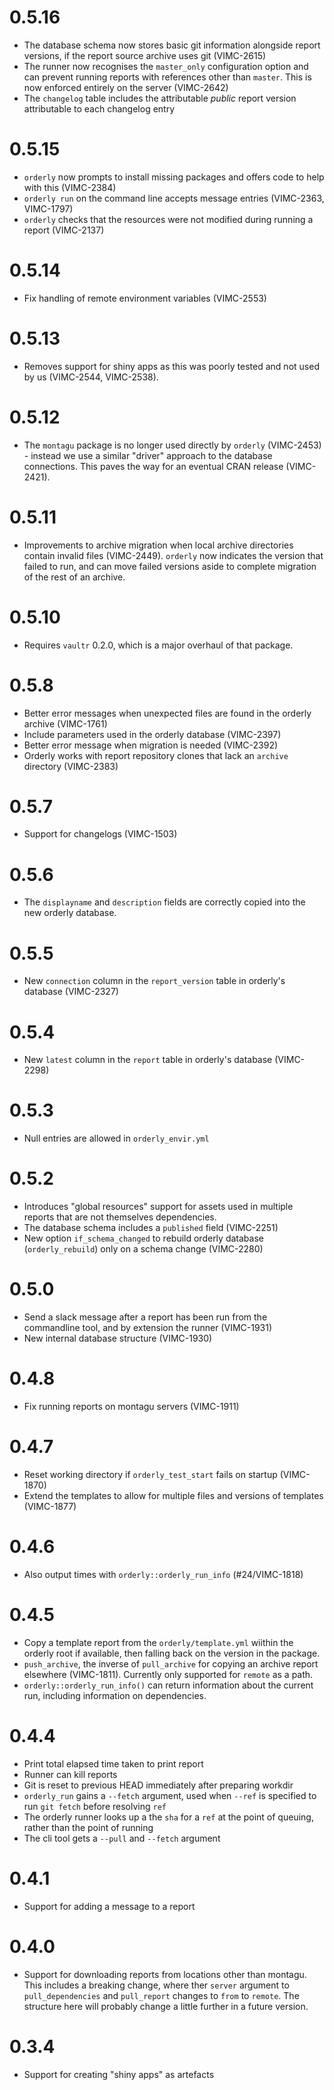 # 0.5.16

* The database schema now stores basic git information alongside report versions, if the report source archive uses git (VIMC-2615)
* The runner now recognises the `master_only` configuration option and can prevent running reports with references other than `master`.  This is now enforced entirely on the server (VIMC-2642)
* The `changelog` table includes the attributable *public* report version attributable to each changelog entry

# 0.5.15

* `orderly` now prompts to install missing packages and offers code to help with this (VIMC-2384)
* `orderly run` on the command line accepts message entries (VIMC-2363, VIMC-1797)
* `orderly` checks that the resources were not modified during running a report (VIMC-2137)

# 0.5.14

* Fix handling of remote environment variables (VIMC-2553)

# 0.5.13

* Removes support for shiny apps as this was poorly tested and not used by us (VIMC-2544, VIMC-2538).

# 0.5.12

* The `montagu` package is no longer used directly by `orderly` (VIMC-2453) - instead we use a similar "driver" approach to the database connections.  This paves the way for an eventual CRAN release (VIMC-2421).

# 0.5.11

* Improvements to archive migration when local archive directories contain invalid files (VIMC-2449). `orderly` now indicates the version that failed to run, and can move failed versions aside to complete migration of the rest of an archive.

# 0.5.10

* Requires `vaultr` 0.2.0, which is a major overhaul of that package.

# 0.5.8

* Better error messages when unexpected files are found in the orderly archive (VIMC-1761)
* Include parameters used in the orderly database (VIMC-2397)
* Better error message when migration is needed (VIMC-2392)
* Orderly works with report repository clones that lack an `archive` directory (VIMC-2383)

# 0.5.7

* Support for changelogs (VIMC-1503)

# 0.5.6

* The `displayname` and `description` fields are correctly copied into the new orderly database.

# 0.5.5

* New `connection` column in the `report_version` table in orderly's database (VIMC-2327)

# 0.5.4

* New `latest` column in the `report` table in orderly's database (VIMC-2298)

# 0.5.3

* Null entries are allowed in `orderly_envir.yml`

# 0.5.2

* Introduces "global resources" support for assets used in multiple reports that are not themselves dependencies.
* The database schema includes a `published` field (VIMC-2251)
* New option `if_schema_changed` to rebuild orderly database (`orderly_rebuild`) only on a schema change (VIMC-2280)

# 0.5.0

* Send a slack message after a report has been run from the commandline tool, and by extension the runner (VIMC-1931)
* New internal database structure (VIMC-1930)

# 0.4.8

* Fix running reports on montagu servers (VIMC-1911)

# 0.4.7

* Reset working directory if `orderly_test_start` fails on startup (VIMC-1870)
* Extend the templates to allow for multiple files and versions of templates (VIMC-1877)

# 0.4.6

* Also output times with `orderly::orderly_run_info` (#24/VIMC-1818)

# 0.4.5

* Copy a template report from the `orderly/template.yml` wiithin the orderly root if available, then falling back on the version in the package.
* `push_archive`, the inverse of `pull_archive` for copying an archive report elsewhere (VIMC-1811).  Currently only supported for `remote` as a path.
* `orderly::orderly_run_info()` can return information about the current run, including information on dependencies.

# 0.4.4

* Print total elapsed time taken to print report
* Runner can kill reports
* Git is reset to previous HEAD immediately after preparing workdir
* `orderly_run` gains a `--fetch` argument, used when `--ref` is specified to run `git fetch` before resolving `ref`
* The orderly runner looks up a the `sha` for a `ref` at the point of queuing, rather than the point of running
* The cli tool gets a `--pull` and `--fetch` argument

# 0.4.1

* Support for adding a message to a report

# 0.4.0

* Support for downloading reports from locations other than montagu.  This includes a breaking change, where ther `server` argument to `pull_dependencies` and `pull_report` changes to `from` to `remote`.  The structure here will probably change a little further in a future version.

# 0.3.4

* Support for creating "shiny apps" as artefacts
